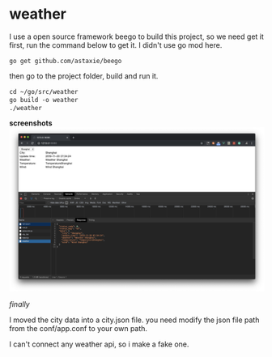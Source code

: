 # weather

I use a open source framework beego to build this project, so we need get it first,
run the command below to get it. I didn't use go mod here.

    go get github.com/astaxie/beego
    
then go to the project folder, build and run it.

    cd ~/go/src/weather
    go build -o weather
    ./weather
    
**screenshots**
![screenshots](screenshots.jpg)


*finally*

I moved the city data into a city.json file. you need modify the json file path from
the conf/app.conf to your own path.

I can't connect any weather api, so i make a fake one.